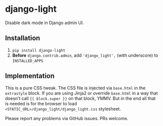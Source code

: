 # django-light

Disable dark mode in Django admin UI.


## Installation

1. `pip install django-light`
2. **Before** `django.contrib.admin`, add `'django_light',` (with underscore) to `INSTALLED_APPS` 


## Implementation

This is a pure CSS tweak. The CSS file is injected via `base.html` in the `extrastyle` block. If you are using Jinja2 
or override `base.html` in a way that doesn't call `{{ block.super }}` on that block, YMMV. But in the end all that is
needed is for the browser to load `<STATIC_URL>/django_light/django_light.css` stylesheet.

Please report any problems via GitHub issues. PRs welcome.
